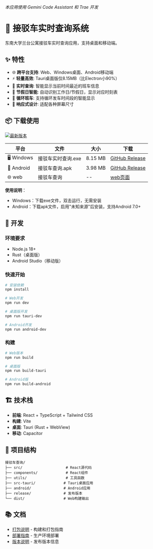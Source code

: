 *本应用使用 Gemini Code Assistant 和 Trae 开发*

# 🚌 接驳车实时查询系统

东南大学兰台公寓接驳车实时查询应用，支持桌面和移动端。

## ✨ 特性

- 🌐 **跨平台支持**: Web、Windows桌面、Android移动端
- ⚡ **轻量高效**: Tauri桌面版仅8.15MB（比Electron小90%）
- 🎯 **实时查询**: 智能显示当前时间最近的班车信息
- 📅 **节假日智能**: 自动识别工作日/节假日，显示对应时刻表
- 🔄 **循环班车**: 支持循环发车时间段的智能显示
- 📱 **响应式设计**: 适配各种屏幕尺寸

## 📦 下载使用

[![最新版本](https://img.shields.io/github/v/release/xzh-xzh/shuttle-bus-schedule?style=for-the-badge&logo=github)](https://github.com/xzh-xzh/shuttle-bus-schedule/releases/latest)

| 平台 | 文件 | 大小 | 下载 |
|------|------|------|------|
| 🖥️ Windows | 接驳车实时查询.exe | 8.15 MB | [GitHub Release](https://github.com/xzh-xzh/shuttle-bus-schedule/releases/download/v1.0/shuttle-bus-schedule.exe)  |
| 📱 Android | 接驳车查询.apk | 3.98 MB | [GitHub Release](https://github.com/xzh-xzh/shuttle-bus-schedule/releases/download/v1.0/shuttle-bus-schedule.apk)  |
| 🌐 web | 接驳车查询 | -- | [web页面](https://copy-of-688402601431.us-west1.run.app)  |

**使用说明**：
- Windows：下载exe文件，双击运行，无需安装
- Android：下载apk文件，启用"未知来源"后安装，支持Android 7.0+

## 🚀 开发

### 环境要求
- Node.js 18+
- Rust（桌面版）
- Android Studio（移动版）

### 快速开始
```bash
# 安装依赖
npm install

# Web开发
npm run dev

# 桌面版开发
npm run tauri-dev

# Android开发
npm run android-dev
```

### 构建
```bash
# Web版本
npm run build

# 桌面版
npm run build-tauri

# Android版
npm run build-android
```

## 🏗️ 技术栈

- **前端**: React + TypeScript + Tailwind CSS
- **构建**: Vite
- **桌面**: Tauri (Rust + WebView)
- **移动**: Capacitor

## 📂 项目结构

```
接驳车查询/
├── src/                    # React源代码
├── components/             # React组件
├── utils/                  # 工具函数
├── src-tauri/             # Tauri桌面应用
├── android/               # Android应用
├── release/               # 发布版本
└── dist/                  # Web构建输出
```

## 📚 文档

- [打包说明](./打包说明.md) - 构建和打包指南
- [部署指南](./部署指南.md) - 生产环境部署
- [版本说明](./release/版本说明.md) - 发布版本信息

